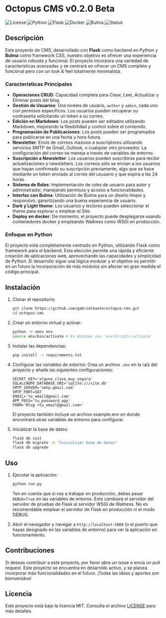 # Octopus CMS v0.2.0 Beta
![License](https://img.shields.io/badge/License-MIT-blue.svg)
![Python](https://img.shields.io/badge/Python-3.13-blue.svg)
![Flask](https://img.shields.io/badge/Framework-Flask-green.svg)
![Docker](https://img.shields.io/badge/Container-Docker-blue.svg)
![Bulma](https://img.shields.io/badge/CSS%20Framework-Bulma-00D1B2.svg)
![Status](https://img.shields.io/badge/Status-En%20desarrollo-yellow.svg)
## Descripción

Este proyecto de CMS, desarrollado con **Flask** como backend en Python y **Bulma** como framework CSS, nuestro objetivo es ofrecer una experiencia de usuario robusta y funcional. El proyecto incorpora una variedad de características avanzadas y se centrará en ofrecer un CMS completo y funcional pero con un look & feel totalmente minimalista.

### Características Principales

- **Operaciones CRUD**: Capacidad completa para Crear, Leer, Actualizar y Eliminar posts del blog.
- **Gestión de Usuarios**: Dos niveles de usuario, `author` y `admin`, cada uno con permisos específicos. Los usuarios pueden recuperar su contraseña solicitando un token a su correo.
- **Edición en Markdown**: Los posts pueden ser editados utilizando Markdown, mejorando la flexibilidad y control sobre el contenido.
- **Programación de Publicaciones**: Los posts pueden ser programados para publicarse en una fecha y hora futura.
- **Newsletter**: Envío de correos masivos a suscriptores utilizando servicios SMTP de Gmail, Outlook, o cualquier otro proveedor. La configuración del correo se maneja a través de variables de entorno.
- **Suscripción a Newsletter**: Los usuarios pueden suscribirse para recibir actualizaciones y newsletters. Los correos sólo se envían a los usuarios que hayan confirmado su suscripción previamente, algo que se hace mediante un token enviado al correo del ususario y que expira a las 24 horas.
- **Sistema de Roles**: Implementación de roles de usuario para autor y administrador, manejando permisos y acceso a funcionalidades.
- **Interfaz con Bulma**: Utilización de Bulma para un diseño limpio y responsivo, garantizando una buena experiencia de usuario.
- **Dark y Light theme**: Los usuarios y lectores pueden seleccionar el theme para explorar o emplear el Site.
- **Deploy en docker**: De momento, el proyecto puede desplegarse usando contenedores docker y empleando Waitress como WSGI en producción.

### Enfoque en Python

El proyecto está completamente centrado en Python, utilizando Flask como framework para el backend. Esta elección permite una rápida y eficiente creación de aplicaciones web, aprovechando las capacidades y simplicidad de Python. El desarrollo sigue una lógica modular y el objetivo es permitir en un futuro la incorporación de más módulos sin afectar en gran medida el código principal.

## Instalación

1. Clonar el repositorio:
   ```sh
   git clone https://github.com/gabrielbaute/octopus-cms.git
   cd octopus-cms
   ```

2. Crear un entorno virtual y activar:
    ```sh
    python -m venv env
    source env/bin/activate # En Windows usa `env\Scripts\activate`
    ```

3. Instalar las dependencias:
    ```sh
    pip install -r requirements.txt
    ```

4. Configurar las variables de entorno: Crea un archivo `.env` en la raíz del proyecto y añade las siguientes configuraciones:
    ```plaintext
    SECRET_KEY='alguna_clave_muy_segura'
    SQLALCHEMY_DATABASE_URI='sqlite:///site.db'
    SMTP_SERVER='smtp.gmail.com'
    SMTP_PORT=587
    EMAIL='tu_email@gmail.com'
    APP_PASS='tu_password_app'
    FROM='Blog <tu_email@gmail.com>'
    ```
    El proyecto también incluye un archivo example.env en donde encontrará otras variables de entorno para configurar.

5. Inicializar la base de datos:
    ```sh
    flask db init
    flask db migrate -m "Inicializar base de datos"
    flask db upgrade
    ```

## Uso
1. Ejecutar la aplicación:
    ```sh
    python run.py
    ```
    Ten en cuenta que si vas a trabajar en producción, debes pasar `DEBUG=True` en las variables de entorno. Esto cambiará el servidor del servidor de pruebas de Flask al servidor WSGI de Waitress. No es recomendable emplear el servidor de Flask en producción ni el modo DEBUG.

2. Abrir el navegador y navegar a `http://localhost:5000` (o el puerto que hayas designado en las variables de entorno) para ver la aplicación en funcionamiento.

## Contribuciones
Si deseas contribuir a este proyecto, por favor abre un issue o envía un pull request. Este proyecto se encuentra en desarrollo activo, y se planea incorporar más funcionalidades en el futuro. ¡Todas las ideas y aportes son bienvenidos!

## Licencia
Este proyecto está bajo la licencia MIT. Consulta el archivo [LICENSE](LICENSE) para más detalles.
